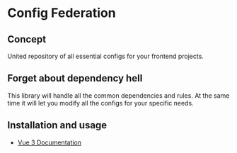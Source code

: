 # Config Federation

## Concept

United repository of all essential configs for your frontend projects.

## Forget about dependency hell

This library will handle all the common dependencies and rules. At the same time it will let you modify all the configs for your specific needs.

## Installation and usage

- [Vue 3 Documentation](https://github.com/aalto95/config-federation/tree/main/vue#readme)
